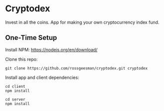 # Cryptodex

Invest in all the coins. App for making your own cryptocurrency index fund.

## One-Time Setup

Install NPM: https://nodejs.org/en/download/

Clone this repo:

```
git clone https://github.com/rossgeesman/cryptodex.git cryptodex
```
Install app and client dependencies:

```
cd client
npm install

cd server
npm install
```
